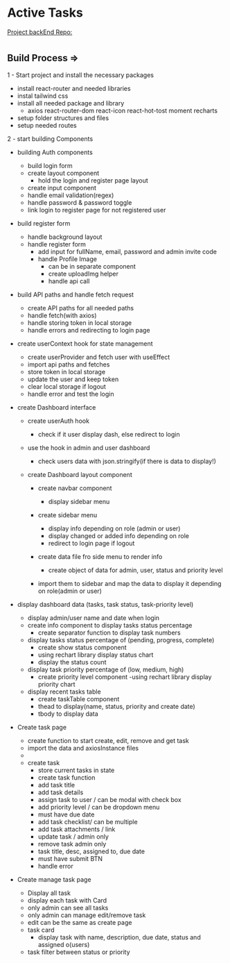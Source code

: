 # Active Tasks

[Project backEnd Repo:](https://github.com/1001hadi/activeTasks-BE)

#

## Build Process =>

1 - Start project and install the necessary packages

- install react-router and needed libraries
- instal tailwind css
- install all needed package and library
  - axios react-router-dom react-icon react-hot-tost moment recharts
- setup folder structures and files
- setup needed routes

2 - start building Components

- building Auth components

  - build login form
  - create layout component
    - hold the login and register page layout
  - create input component
  - handle email validation(regex)
  - handle password & password toggle
  - link login to register page for not registered user

- build register form

  - handle background layout
  - handle register form
    - add input for fullName, email, password and admin invite code
    - handle Profile Image
      - can be in separate component
      - create uploadImg helper
      - handle api call

- build API paths and handle fetch request

  - create API paths for all needed paths
  - handle fetch(with axios)
  - handle storing token in local storage
  - handle errors and redirecting to login page

- create userContext hook for state management

  - create userProvider and fetch user with useEffect
  - import api paths and fetches
  - store token in local storage
  - update the user and keep token
  - clear local storage if logout
  - handle error and test the login

- create Dashboard interface

  - create userAuth hook

    - check if it user display dash, else redirect to login

  - use the hook in admin and user dashboard
    - check users data with json.stringify(if there is data to display!)
  - create Dashboard layout component

    - create navbar component

      - display sidebar menu

    - create sidebar menu
      - display info depending on role (admin or user)
      - display changed or added info depending on role
      - redirect to login page if logout
    - create data file fro side menu to render info
      - create object of data for admin, user, status and priority level
    - import them to sidebar and map the data to display it depending on role(admin or user)

- display dashboard data (tasks, task status, task-priority level)

  - display admin/user name and date when login
  - create info component to display tasks status percentage
    - create separator function to display task numbers
  - display tasks status percentage of (pending, progress, complete)
    - create show status component
    - using rechart library display status chart
    - display the status count
  - display task priority percentage of (low, medium, high)
    - create priority level component
      -using rechart library display priority chart
  - display recent tasks table
    - create taskTable component
    - thead to display(name, status, priority and create date)
    - tbody to display data

- Create task page

  - create function to start create, edit, remove and get task
  - import the data and axiosInstance files
  -
  - create task
    - store current tasks in state
    - create task function
    - add task title
    - add task details
    - assign task to user / can be modal with check box
    - add priority level / can be dropdown menu
    - must have due date
    - add task checklist/ can be multiple
    - add task attachments / link
    - update task / admin only
    - remove task admin only
    - task title, desc, assigned to, due date
    - must have submit BTN
    - handle error

- Create manage task page
  - Display all task
  - display each task with Card
  - only admin can see all tasks
  - only admin can manage edit/remove task
  - edit can be the same as create page
  - task card
    - display task with name, description, due date, status and assigned o(users)
  - task filter between status or priority
